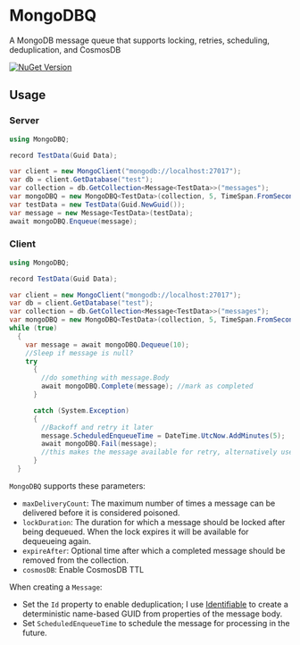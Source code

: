 # MongoDBQ
A MongoDB message queue that supports locking, retries, scheduling, deduplication, and CosmosDB

[![NuGet Version](http://img.shields.io/nuget/v/MongoDBQ.svg?style=flat)](https://www.nuget.org/packages/MongoDBQ/)

## Usage

### Server
```csharp
using MongoDBQ;

record TestData(Guid Data);

var client = new MongoClient("mongodb://localhost:27017");
var db = client.GetDatabase("test");
var collection = db.GetCollection<Message<TestData>>("messages");
var mongoDBQ = new MongoDBQ<TestData>(collection, 5, TimeSpan.FromSeconds(5), TimeSpan.FromMinutes(1));
var testData = new TestData(Guid.NewGuid());
var message = new Message<TestData>(testData);
await mongoDBQ.Enqueue(message);
```

### Client
```csharp
using MongoDBQ;

record TestData(Guid Data);

var client = new MongoClient("mongodb://localhost:27017");
var db = client.GetDatabase("test");
var collection = db.GetCollection<Message<TestData>>("messages");
var mongoDBQ = new MongoDBQ<TestData>(collection, 5, TimeSpan.FromSeconds(5), TimeSpan.FromMinutes(1));
while (true)
  {
    var message = await mongoDBQ.Dequeue(10);
    //Sleep if message is null?
    try
      {
        //do something with message.Body
        await mongoDBQ.Complete(message); //mark as completed
      }

      catch (System.Exception)
      {
        //Backoff and retry it later
        message.ScheduledEnqueueTime = DateTime.UtcNow.AddMinutes(5);
        await mongoDBQ.Fail(message);
        //this makes the message available for retry, alternatively use mongoDBQ.Delete(message) if this is terminal
      }
  }
```

`MongoDBQ` supports these parameters:
- `maxDeliveryCount`: The maximum number of times a message can be delivered before it is considered poisoned.
- `lockDuration`: The duration for which a message should be locked after being dequeued. When the lock expires it will be available for dequeueing again.
- `expireAfter`: Optional time after which a completed message should be removed from the collection.
- `cosmosDB`: Enable CosmosDB TTL

When creating a `Message`:
- Set the `Id` property to enable deduplication; I use [Identifiable](https://github.com/seanterry/Identifiable) to create a deterministic name-based GUID from properties of the message body.
- Set `ScheduledEnqueueTime` to schedule the message for processing in the future.
